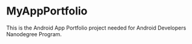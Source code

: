 # MyAppPortfolio
This is the Android App Portfolio project needed for Android Developers Nanodegree Program. 
